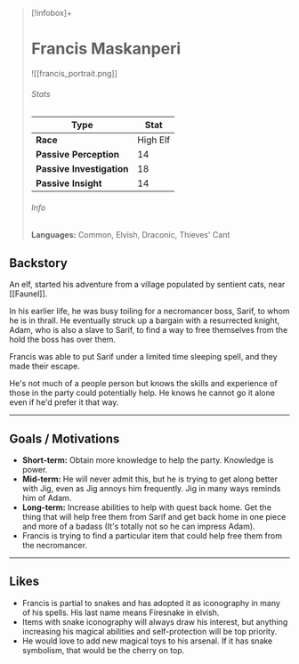 >[!infobox]+
># Francis Maskanperi
>![[francis_portrait.png]]
>###### Stats
>Type|Stat|
>---|---|
>**Race**|High Elf|
>**Passive Perception**|14|
>**Passive Investigation**|18|
>**Passive Insight**|14|
>###### Info
>**Languages:** Common, Elvish, Draconic, Thieves' Cant

## Backstory
An elf, started his adventure from a village populated by sentient cats, near [[Faunel]].

In his earlier life, he was busy toiling for a necromancer boss, Sarif, to whom he is in thrall. He eventually struck up a bargain with a resurrected knight, Adam, who is also a slave to Sarif, to find a way to free themselves from the hold the boss has over them.

Francis was able to put Sarif under a limited time sleeping spell, and they made their escape.

He's not much of a people person but knows the skills and experience of those in the party could potentially help. He knows he cannot go it alone even if he'd prefer it that way.

---
## Goals / Motivations
- **Short-term:** Obtain more knowledge to help the party. Knowledge is power. 
- **Mid-term:** He will never admit this, but he is trying to get along better with Jig, even as Jig annoys him frequently. Jig in many ways reminds him of Adam. 
- **Long-term:** Increase abilities to help with quest back home. Get the thing that will help free them from Sarif and get back home in one piece and more of a badass (It's totally not so he can impress Adam).
- Francis is trying to find a particular item that could help free them from the necromancer. 

---
## Likes
- Francis is partial to snakes and has adopted it as iconography in many of his spells. His last name means Firesnake in elvish. 
- Items with snake iconography will always draw his interest, but anything increasing his magical abilities and self-protection will be top priority. 
- He would love to add new magical toys to his arsenal. If it has snake symbolism, that would be the cherry on top.